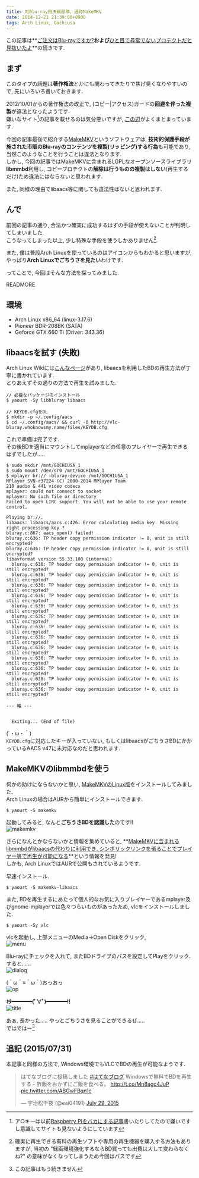 ```yaml
---
title: 対Blu-ray用決戦部隊、通称MakeMKV
date: 2014-12-21 21:39:00+0900
tags: Arch Linux, Gochiusa
---
```


この記事は**[ご注文はBlu-rayですか?](/blog/2014-12-19/gochiusa_blu_ray_photo_review/)**および**[ひと目で尋常でないプロテクトだと見抜いたよ](/blog/2014-12-20/fu_k_power_dvd/)**の続きです.

## まず

このタイプの話題は**著作権法**とかにも関わってきたりで焦げ臭くなりやすいので, 先にいろいろ書いておきます.

2012/10/01からの著作権法の改正で, (コピー|アクセス)ガードの**回避を伴った複製**が違法となったようです.  
嫌いなサイト[^1]の記事を載せるのは気分悪いですが, [この辺](http://weekly.ascii.jp/elem/000/000/110/110332/)がよくまとまっています.

今回の記事最後で紹介する[MakeMKV](http://www.makemkv.com/)というソフトウェアは, **技術的保護手段が施された市販のBlu-rayのコンテンツを複製(リッピング)する行為**も可能であり, 当然このようなことを行うことは違法となります.  
しかし, 今回の記事ではMakeMKVに含まれるLGPLなオープンソースライブラリ**libmmbd**利用し, コピープロテクトの**解除は行うものの複製はしない**(再生するだけ)ため違法にはならないと思われます.

また, 同様の理由でlibaacs等に関しても違法性はないと思われます.

## んで

前回の記事の通り, 合法かつ確実に成功するはずの手段が使えないことが判明してしまいました.  
こうなってしまった以上, 少し特殊な手段を使うしかありません[^2].

また, 僕は普段Arch Linuxを使っているのはアイコンからもわかると思いますが, やっぱり**Arch Linuxでごちうさを見たい**わけです.

ってことで, 今回はそんな方法を探ってみました.

READMORE

## 環境

* Arch Linux x86\_64 (linux-3.17.6)
* Pioneer BDR-208BK (SATA)
* Geforce GTX 660 Ti (Driver: 343.36)

## libaacsを試す (失敗)

Arch Linux Wikiには[こんなページ](https://wiki.archlinux.org/index.php/BluRay)があり, libaacsを利用したBDの再生方法が丁寧に書かれています.  
とりあえずその通りの方法で再生を試みました.

```
// 必要なパッケージのインストール
$ yaourt -Sy libbluray libaacs

// KEYDB.cfgをDL
$ mkdir -p ~/.config/aacs
$ cd ~/.config/aacs/ && curl -O http://vlc-bluray.whoknowsmy.name/files/KEYDB.cfg
```

これで準備は完了です.  
その後BDを適当にマウントしてmplayerなどの任意のプレイヤーで再生できるはずでしたが.....

```
$ sudo mkdir /mnt/GOCHIUSA_1
$ sudo mount /dev/sr0 /mnt/GOCHIUSA_1
$ mplayer br:// -bluray-device /mnt/GOCHIUSA_1
MPlayer SVN-r37224 (C) 2000-2014 MPlayer Team
210 audio & 441 video codecs
mplayer: could not connect to socket
mplayer: No such file or directory
Failed to open LIRC support. You will not be able to use your remote control.

Playing br://.
libaacs: libaacs/aacs.c:426: Error calculating media key. Missing right processing key ?
bluray.c:867: aacs_open() failed!
bluray.c:636: TP header copy permission indicator != 0, unit is still encrypted?
bluray.c:636: TP header copy permission indicator != 0, unit is still encrypted?
libavformat version 55.33.100 (internal)
  bluray.c:636: TP header copy permission indicator != 0, unit is still encrypted?
  bluray.c:636: TP header copy permission indicator != 0, unit is still encrypted?
  bluray.c:636: TP header copy permission indicator != 0, unit is still encrypted?
  bluray.c:636: TP header copy permission indicator != 0, unit is still encrypted?
  bluray.c:636: TP header copy permission indicator != 0, unit is still encrypted?
  bluray.c:636: TP header copy permission indicator != 0, unit is still encrypted?
  bluray.c:636: TP header copy permission indicator != 0, unit is still encrypted?
  bluray.c:636: TP header copy permission indicator != 0, unit is still encrypted?
  bluray.c:636: TP header copy permission indicator != 0, unit is still encrypted?
  bluray.c:636: TP header copy permission indicator != 0, unit is still encrypted?
  bluray.c:636: TP header copy permission indicator != 0, unit is still encrypted?
  bluray.c:636: TP header copy permission indicator != 0, unit is still encrypted?
  bluray.c:636: TP header copy permission indicator != 0, unit is still encrypted?

--- 略 ---


  Exiting... (End of file)
```

(´・ω・｀)  
`KEYDB.cfg`に対応したキーが入っていない, もしくはlibaacsがごちうさBDにかかっているAACS v47に未対応なのだと思われます.
## MakeMKVのlibmmbdを使う

何かの助けにならないかと思い, [MakeMKVのLinux版](http://www.makemkv.com/forum2/viewtopic.php?f=3&t=224)をインストールしてみました.  
Arch Linuxの場合はAURから簡単にインストールできます.

```
$ yaourt -S makemkv
```

起動してみると, なんと**ごちうさBDを認識した**のです!!  
![makemkv](https://lh4.googleusercontent.com/-BQH3ACxvq3U/VJa16KpZqUI/AAAAAAAAD1U/BnqS5swRvfs/s640/Screenshot%2520from%25202014-12-21%252020%253A57%253A54.png)

さらになんとかならないかと情報を集めていると, **[MakeMKVに含まれるlibmmbdがlibaacsの代わりに利用でき, シンボリックリンクを張ることでプレイヤー等で再生が可能になる](http://www.makemkv.com/forum2/viewtopic.php?f=3&t=7009)**という情報を発見!  
しかも, Arch LinuxではAURで公開もされているようです.

早速インストール.

```
$ yaourt -S makemkv-libaacs
```

また, BDを再生するにあたって個人的なお気に入りプレイヤーであるmplayer及びgnome-mplayerでは色々つらいものがあったため, vlcをインストールしました.

```
$ yaourt -Sy vlc
```

vlcを起動し, 上部メニューのMedia-\>Open Diskをクリック,  
![menu](https://lh6.googleusercontent.com/-ygC-xWkeAa4/VJa7foJtIqI/AAAAAAAAD1w/aXxNyy_KMmY/s800/menu.png)

Blu-rayにチェックを入れて, またBDドライブのパスを設定してPlayをクリック.  
すると......  
![dialog](https://lh3.googleusercontent.com/-SM-srYEznMg/VJa7fvUS40I/AAAAAAAAD10/bDM3z3RLK78/s800/Screenshot%2520from%25202014-12-21%252021%253A16%253A31.png)

(＾ω＾≡＾ω＾)おっおっ  
![op](https://lh3.googleusercontent.com/-JijMeiq2cJs/VJa7eHYY4II/AAAAAAAAD1s/6-BIo0XGE_I/s640/Screenshot%2520from%25202014-12-21%252021%253A19%253A08.png)

**ｷﾀ━━━━(ﾟ∀ﾟ)━━━━!!**  
![title](https://lh6.googleusercontent.com/-DgJPUivZ3uE/VJa7yRqWidI/AAAAAAAAD18/UGmTK0O76yw/s640/IMG_2638.JPG)

あぁ, 長かった..... やっとごちうさを見ることができるぜ.....  
ではではー[^3]

## 追記 (2015/07/31)

本記事と同様の方法で, Windows環境でもVLCでBDの再生が可能なようです.

<blockquote class="twitter-tweet tw-align-center" lang="en"><p lang="ja" dir="ltr">はてなブログに投稿しました <a href="https://twitter.com/hashtag/%E3%81%AF%E3%81%A6%E3%81%AA%E3%83%96%E3%83%AD%E3%82%B0?src=hash">#はてなブログ</a>&#10;Windowsで無料でBDを再生する - 酢飯をおかずにご飯を食べる。&#10;<a href="http://t.co/Mn8agc4JuP">http://t.co/Mn8agc4JuP</a> <a href="http://t.co/ABGwFBqn1c">pic.twitter.com/ABGwFBqn1c</a></p>&mdash; 宇治松千夜 (@eai04191) <a href="https://twitter.com/eai04191/status/626281660607168512">July 29, 2015</a></blockquote>
<script async src="//platform.twitter.com/widgets.js" charset="utf-8"></script>

[^1]: ア○キーは以前[Raspberry Piをバカにする記事](http://weekly.ascii.jp/elem/000/000/140/140621/)書いたりしてたので嫌いですし意識してサイトも見ないようにしています
[^2]: 確実に再生できる有料の再生ソフトや専用の再生機器を購入する方法もありますが, 当初の "録画環境強化するならBD買っても出費は大して変わらなくね?" の意味がなくなってしまうため今回はパスです
[^3]: この記事はもう続きません
